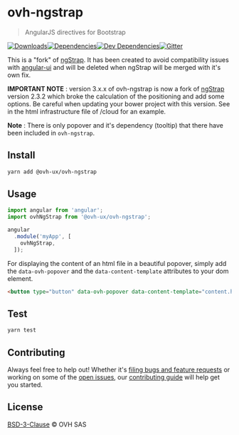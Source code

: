 # ovh-ngstrap

> AngularJS directives for Bootstrap

[![Downloads](https://badgen.net/npm/dt/@ovh-ux/ovh-ngstrap)](https://npmjs.com/package/@ovh-ux/ovh-ngstrap)[![Dependencies](https://badgen.net/david/dep/ovh-ux/ovh-ngstrap)](https://npmjs.com/package/@ovh-ux/ovh-ngstrap?activeTab=dependencies)[![Dev Dependencies](https://badgen.net/david/dev/ovh-ux/ovh-ngstrap)](https://npmjs.com/package/@ovh-ux/ovh-ngstrap?activeTab=dependencies)[![Gitter](https://badgen.net/badge/gitter/ovh-ux/blue?icon=gitter)](https://gitter.im/ovh/ux)

This is a "fork" of [ngStrap](http://mgcrea.github.io/angular-strap/). It has been created to avoid compatibility issues with [angular-ui](https://github.com/angular-ui/bootstrap) and will be deleted when ngStrap will be merged with it's own fix.

__IMPORTANT NOTE__ : version 3.x.x of ovh-ngstrap is now a fork of [ngStrap](http://mgcrea.github.io/angular-strap/) version 2.3.2 which broke the calculation of the positioning and add some options. Be careful when updating your bower project with this version. See in the html infrastructure file of /cloud for an example.

__Note__ : There is only popover and it's dependency (tooltip) that there have been included in `ovh-ngstrap`.


## Install

```sh
yarn add @ovh-ux/ovh-ngstrap
```

## Usage

```js
import angular from 'angular';
import ovhNgStrap from '@ovh-ux/ovh-ngstrap';

angular
  .module('myApp', [
    ovhNgStrap,
  ]);
```

For displaying the content of an html file in a beautiful popover, simply add the `data-ovh-popover` and the `data-content-template` attributes to your dom element.

```html
<button type="button" data-ovh-popover data-content-template="content.html">Click me if you want to see content of content.html in a beautifull popover</button>
```

## Test

```sh
yarn test
```

## Contributing

Always feel free to help out! Whether it's [filing bugs and feature requests](https://github.com/ovh-ux/ovh-ngstrap/issues/new) or working on some of the [open issues](https://github.com/ovh-ux/ovh-ngstrap/issues), our [contributing guide](CONTRIBUTING.md) will help get you started.

## License

[BSD-3-Clause](LICENSE) © OVH SAS
